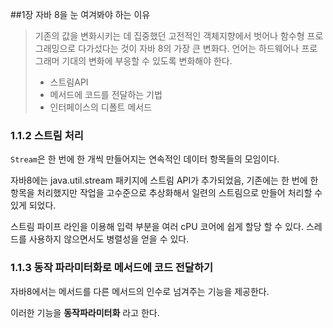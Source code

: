 ##1장 자바 8을 눈 여겨봐야 하는 이유

> 기존의 값을 변화시키는 데 집중했던 고전적인 객체지향에서 벗어나 함수형 프로그래밍으로 다가섰다는 것이 자바 8의 가장 큰 변화다. 언어는 하드웨어나 프로그래머 기대의 변화에 부응할 수 있도록 변화해야 한다.
>
> - 스트림API
> - 메서드에 코드를 전달하는 기법
> - 인터페이스의 디폴트 메서드



### 1.1.2 스트림 처리

`Stream`은 한 번에 한 개씩 만들어지는 연속적인 데이터 항목들의 모임이다. <br/>

자바8에는 java.util.stream 패키지에 스트림 API가 추가되었음, 기존에는 한 번에 한 항목을 처리했지만 작업을 고수준으로 추상화해서 일련의 스트림으로 만들어 처리할 수 있게 되었다. <br/>

스트림 파이프 라인을 이용해 입력 부분을 여러 cPU 코어에 쉽게 할당 할 수 있다. 스레드를 사용하지 않으면서도 병렬성을 얻을 수 있다.



### 1.1.3 동작 파라미터화로 메서드에 코드 전달하기

자바8에서는 메서드를 다른 메서드의 인수로 넘겨주는 기능을 제공한다. <br/>

이러한 기능을 **동작파라미터화** 라고 한다.